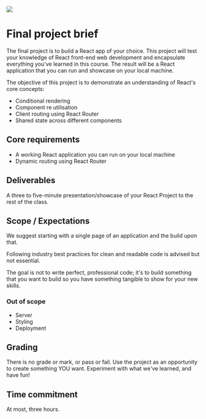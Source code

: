 ![](https://ga-dash.s3.amazonaws.com/production/assets/logo-9f88ae6c9c3871690e33280fcf557f33.png)

# Final project brief

The final project is to build a React app of your choice. This project will test your knowledge of React front-end web development and encapsulate everything you've learned in this course. The result will be a React application that you can run and showcase on your local machine.

The objective of this project is to demonstrate an understanding of React's core concepts:

- Conditional rendering
- Component re utilisation
- Client routing using React Router
- Shared state across different components

## Core requirements

- A working React application you can run on your local machine
- Dynamic routing using React Router

## Deliverables

A three to five-minute presentation/showcase of your React Project to the rest of the class.

## Scope / Expectations

We suggest starting with a single page of an application and the build upon that.

Following industry best practices for clean and readable code is advised but not essential.

The goal is not to write perfect, professional code; it's to build something that you want to build so you have something tangible to show for your new skills.

### Out of scope

- Server
- Styling
- Deployment

## Grading

There is no grade or mark, or pass or fail.
Use the project as an opportunity to create something YOU want. Experiment with what we've learned, and have fun!

## Time commitment

At most, three hours.
